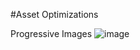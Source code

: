 #Asset Optimizations 

Progressive Images
![image](https://user-images.githubusercontent.com/32347879/195004746-68a84d31-b1be-4798-9028-f6c411c862b8.png)
